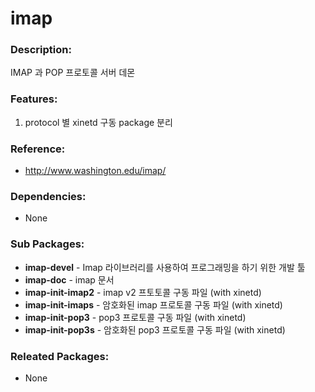# imap

### Description:
IMAP 과 POP 프로토콜 서버 데몬

### Features:
1. protocol 별 xinetd 구동 package 분리

### Reference:
* http://www.washington.edu/imap/

### Dependencies:
* None

### Sub Packages:
* **imap-devel** - Imap 라이브러리를 사용하여 프로그래밍을 하기 위한 개발 툴
* **imap-doc** - imap 문서
* **imap-init-imap2** - imap v2 프토토콜 구동 파일 (with xinetd)
* **imap-init-imaps** - 암호화된 imap 프로토콜 구동 파일 (with xinetd)
* **imap-init-pop3** - pop3 프로토콜 구동 파일 (with xinetd)
* **imap-init-pop3s** - 암호화된 pop3 프로토콜 구동 파일 (with xinetd)

### Releated Packages:
* None
